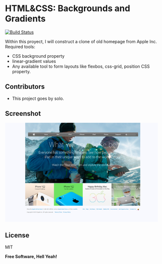 # HTML&CSS: Backgrounds and Gradients

[![Build Status](https://travis-ci.org/joemccann/dillinger.svg?branch=master)](https://travis-ci.org/joemccann/dillinger)

Within this proyect, I will construct a clone of old homepage from Apple Inc. Required tools:

  - CSS background property
  - linear-gradient values
  - Any available tool to form layouts like flexbos, css-grid, position CSS property.

## Contributors

  - This project goes by solo.


## Screenshot

![alt text](screenshot-apple-clone.jpg)


License
----

MIT


**Free Software, Hell Yeah!**

